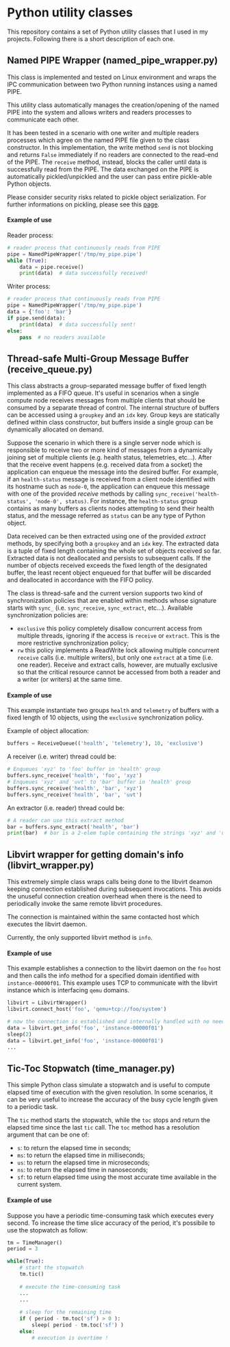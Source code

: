 Python utility classes 
===================

This repository contains a set of Python utility classes that I used in my projects. Following there is a short description of each one.

Named PIPE Wrapper (named\_pipe\_wrapper.py)
-------------

This class is implemented and tested on Linux environment and wraps the IPC communication between two Python running instances using a named PIPE.

This utility class automatically manages the creation/opening of the named PIPE into the system and allows writers and readers processes to communicate each other.

It has been tested in a scenario with one writer and multiple readers processes which agree on the named PIPE file given to the class constructor. In this implementation, the write method `send` is not blocking and returns `False` immediately if no readers are connected to the read-end of the PIPE. The `receive` method, instead, blocks the caller until data is successfully read from the PIPE. The data exchanged on the PIPE is automatically pickled/unpickled and the user can pass entire pickle-able Python objects.

Please consider security risks related to pickle object serialization. For further informations on pickling, please see this [page](https://docs.python.org/2/library/pickle.html).
#### Example of use
Reader process:

```python
# reader process that continuously reads from PIPE
pipe = NamedPipeWrapper('/tmp/my_pipe.pipe')
while (True):
	data = pipe.receive()
	print(data)  # data successfully received!
```

Writer process:
 
```python
# reader process that continuously reads from PIPE
pipe = NamedPipeWrapper('/tmp/my_pipe.pipe')
data = {'foo': 'bar'}
if pipe.send(data):
	print(data)  # data successfully sent!
else:
	pass  # no readers available
```
Thread-safe Multi-Group Message Buffer (receive\_queue.py)
-------------
This class abstracts a group-separated message buffer of fixed length implemented as a FIFO queue. It's useful in scenarios when a single compute node receives messages from multiple clients that should be consumed by a separate thread of control. The internal structure of buffers can be accessed using a `groupkey` and an `idx` key. Group keys are statically defined within class constructor, but buffers inside a single group can be dynamically allocated on demand. 

Suppose the scenario in which there is a single server node which is responsible to receive two or more kind of messages from a dynamically joining set of multiple clients (e.g. health status, telemetries, etc...). After that the receive event happens (e.g. received data from a socket) the application can enqueue the message into the desired buffer. For example, if an `health-status` message is received from a client node identified with its hostname such as `node-0`, the application can enqueue this message with one of the provided *receive* methods by calling `sync_receive('health-status', 'node-0', status)`. For instance, the `health-status` group contains as many buffers as clients nodes attempting to send their health status, and the message referred as `status` can be any type of Python object.

Data received can be then extracted using one of the provided *extract* methods, by specifying both a `groupkey` and an `idx` key. The extracted data is a tuple of fixed length containing the whole set of objects received so far. Extracted data is not deallocated and persists to subsequent calls. If the number of objects received exceeds the fixed length of the designated buffer, the least recent object enqueued for that buffer will be discarded and deallocated in accordance with the FIFO policy.

The class is thread-safe and the current version supports two kind of synchronization policies that are enabled within methods whose signature starts with `sync_` (i.e. `sync_receive`, `sync_extract`, etc...). Available synchronization policies are:

 - `exclusive` this policy completely disallow concurrent access from multiple threads, ignoring if the access is `receive` or `extract`. This is the more restrictive synchronization policy;
 - `rw` this policy implements a ReadWrite lock allowing multiple concurrent `receive` calls (i.e. multiple writers), but only one `extract` at a time (i.e. one reader). Receive and extract calls, however, are mutually exclusive so that the critical resource cannot be accessed from both a reader and a writer (or writers) at the same time.

#### Example of use
This example instantiate two groups `health` and `telemetry` of buffers with a fixed length of 10 objects, using the `exclusive` synchronization policy. 

Example of object allocation:

```python
buffers = ReceiveQueue(('health', 'telemetry'), 10, 'exclusive')
```

A receiver (i.e. writer) thread could be:

```python
# Enqueues 'xyz' to 'foo' buffer in 'health' group
buffers.sync_receive('health', 'foo', 'xyz')
# Enqueues 'xyz' and 'uvt' to 'bar' buffer in 'health' group
buffers.sync_receive('health', 'bar', 'xyz')
buffers.sync_receive('health', 'bar', 'uvt')
```
An extractor (i.e. reader) thread could be:
	
```python
# A reader can use this extract method
bar = buffers.sync_extract('health', 'bar')
print(bar)  # bar is a 2-elem tuple containing the strings 'xyz' and 'uvt'
```
Libvirt wrapper for getting domain's info (libvirt\_wrapper.py)
-------------
This extremely simple class wraps calls being done to the libvirt deamon keeping connection established during subsequent invocations. This avoids the unuseful connection creation overhead when there is the need to periodically invoke the same remote libvirt procedures.

The connection is maintained within the same contacted host which executes the libvirt daemon.

Currently, the only supported libvirt method is `info`.

#### Example of use
This example establishes a connection to the libvirt daemon on the `foo` host and then calls the info method for a specified domain identified with `instance-00000f01`. This example uses TCP to communicate with the libvirt instance which is interfacing `qemu` domains. 

```python
libvirt = LibvirtWrapper()
libvirt.connect_host('foo', 'qemu+tcp://foo/system')

# now the connection is established and internally handled with no need to renew it over invocations
data = libvirt.get_info('foo', 'instance-00000f01')
sleep(2)
data = libvirt.get_info('foo', 'instance-00000f01')
...
```
Tic-Toc Stopwatch (time\_manager.py)
-------------
This simple Python class simulate a stopwatch and is useful to compute elapsed time of execution with the given resolution. In some scenarios, it can be very useful to increase the accuracy of the busy cycle length given to a periodic task.

The `tic` method starts the stopwatch, while the `toc` stops and return the elapsed time since the last `tic` call. The `toc` method has a resolution argument that can be one of:

 - `s`: to return the elapsed time in seconds;
 - `ms`: to return the elapsed time in milliseconds;
 - `us`: to return the elapsed time in microseconds;
 - `ns`: to return the elapsed time in nanoseconds;
 - `sf`: to return elapsed time using the most accurate time available in the current system.

#### Example of use
Suppose you have a periodic time-consuming task which executes every second. To increase the time slice accuracy of the period, it's possibile to use the stopwatch as follow:
```python
tm = TimeManager()
period = 3

while(True):
	# start the stopwatch
	tm.tic()
	
	# execute the time-consuming task
	...
	...
	
	# sleep for the remaining time
	if ( period - tm.toc('sf') > 0 ):
		sleep( period - tm.toc('sf') )
	else:
		# execution is overtime !
		
```